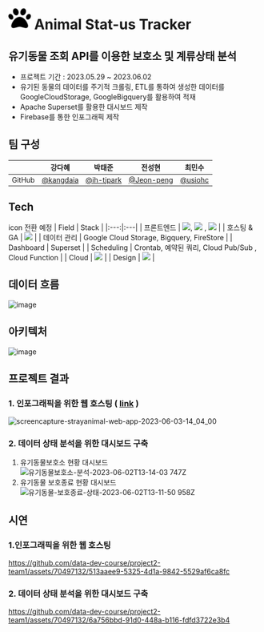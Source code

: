 # <img src="./strayanimal-app/strayanimal/public/logo512.png" width="45" height="45"> Animal Stat-us Tracker
## **유기동물 조회 API를 이용한 보호소 및 계류상태 분석**
- 프로젝트 기간 : 2023.05.29 ~ 2023.06.02
- 유기된 동물의 데이터를 주기적 크롤링, ETL를 통하여 생성한 데이터를 GoogleCloudStorage, GoogleBigquery를 활용하여 적재
- Apache Superset를 활용한 대시보드 제작
- Firebase를 통한 인포그래픽 제작

## 팀 구성
|    | 강다혜 | 박태준 | 전성현 | 최민수 |
| :---: | :---: | :---: | :---: | :---: |
|GitHub| [@kangdaia](https://github.com/kangdaia) | [@ih-tjpark](https://github.com/ih-tjpark) | [@Jeon-peng](https://github.com/Jeon-peng) | [@usiohc](https://github.com/usiohc) |


## Tech
icon 전환 예정
| Field | Stack |
|:---:|:---|
| 프론트엔드 | <img src = "https://img.shields.io/badge/React-20232A?style=for-the-badge&logo=react&logoColor=61DAFB">, <img src = "https://img.shields.io/badge/Express.js-000000?style=for-the-badge&logo=express&logoColor=white"> , <img src = "https://img.shields.io/badge/Chart.js-FF6384?style=for-the-badge&logo=chartdotjs&logoColor=white"> |
| 호스팅 & GA | <img src = "https://img.shields.io/badge/firebase-ffca28?style=for-the-badge&logo=firebase&logoColor=black"> |
| 데이터 관리 | Google Cloud Storage, Bigquery, FireStore |
| Dashboard | Superset |
| Scheduling | Crontab, 예약된 쿼리, Cloud Pub/Sub , Cloud Function |
| Cloud | <img src = "https://img.shields.io/badge/Google_Cloud-4285F4?style=for-the-badge&logo=google-cloud&logoColor=white"> |
| Design |   <img src="https://img.shields.io/badge/Adobe%20XD-470137?style=for-the-badge&logo=Adobe%20XD&logoColor=#FF61F6">  |



## 데이터 흐름
![image](https://github.com/data-dev-course/project2-team1/assets/70497132/7f18790d-85db-4f48-b3dc-0b74cfdd7546)


## 아키텍처
<img width="1515" alt="image" src="https://github.com/data-dev-course/project2-team1/assets/70497132/6ae128ce-d30f-47fa-a34e-3cbb446331b2">





## 프로젝트 결과
### 1. 인포그래픽을 위한 웹 호스팅 ( [link](https://strayanimal.web.app/) )
![screencapture-strayanimal-web-app-2023-06-03-14_04_00](https://github.com/data-dev-course/project2-team1/assets/70497132/3cb2e09c-a052-4df5-b540-bd3e8ac5674c)

### 2. 데이터 상태 분석을 위한 대시보드 구축
1. 유기동물보호소 현황 대시보드 
![유기동물보호소-분석-2023-06-02T13-14-03 747Z](https://github.com/data-dev-course/project2-team1/assets/70497132/6012efe2-6428-4108-b209-80ee4a30cc0d)
2. 유기동물 보호종료 현황 대시보드
![유기동물-보호종료-상태-2023-06-02T13-11-50 958Z](https://github.com/data-dev-course/project2-team1/assets/70497132/ea85cf23-01b6-4f09-81bc-ca21e363aa26)

## 시연
### 1.인포그래픽을 위한 웹 호스팅
https://github.com/data-dev-course/project2-team1/assets/70497132/513aaee9-5325-4d1a-9842-5529af6ca8fc

### 2. 데이터 상태 분석을 위한 대시보드 구축
https://github.com/data-dev-course/project2-team1/assets/70497132/6a756bbd-91d0-448a-b116-fdfd3722e3b4










